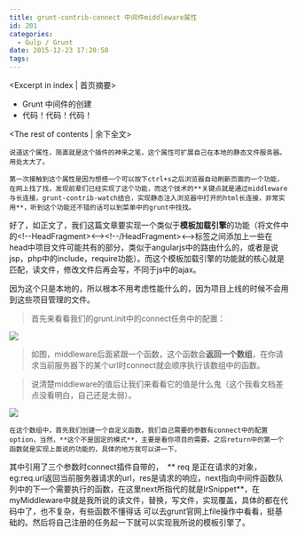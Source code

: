 ```yaml
---
title: grunt-contrib-connect 中间件middleware属性
id: 201
categories:
  - Gulp / Grunt
date: 2015-12-23 17:20:58
tags:
---
```

<Excerpt in index | 首页摘要>
+ Grunt 中间件的创建
+ 代码！代码！代码！

<!-- more -->
<The rest of contents | 余下全文>

	说道这个属性，简直就是这个插件的神来之笔，这个属性可扩展自己在本地的静态文件服务器。用处太大了。

	第一次接触到这个属性是因为想搭一个可以按下ctrl+s之后浏览器自动刷新页面的一个功能，在网上找了找，发现前辈们已经实现了这个功能，而这个技术的**关键点就是通过middleware与长连接，grunt-contrib-watch结合，实现静态注入浏览器中打开的html长连接，非常实用**，听到这个功能还不错的话可以到菜单中的grunt中找找。

好了，如正文了，我们这篇文章要实现一个类似于**模板加载引擎**的功能（将文件中的&lt;!--HeadFragment&gt;&lt;--&gt;&lt;!--/HeadFragment&gt;&lt;--&gt;标签之间添加上一些在head中项目文件可能共有的部分，类似于angularjs中的路由什么的，或者是说jsp，php中的include，require功能）。而这个模板加载引擎的功能就的核心就是匹配，读文件，修改文件后再会写，不同于js中的ajax。

因为这个只是本地的，所以根本不用考虑性能什么的，因为项目上线的时候不会用到这些项目管理的文件。

> 首先来看看我们的grunt.init中的connect任务中的配置：

![](http://jumorzhumin-wordpress.stor.sinaapp.com/uploads/2015/12/QQ截图20151223165820.png)

> 如图，middleware后面紧跟一个函数，这个函数会**返回一个数组**，在你请求当前服务器下的某个url时connect就会顺序执行该数组中的函数。


> 说清楚middleware的值后让我们来看看它的值是什么鬼（这个我看文档差点没看明白，自己还是太弱）。



![](http://jumorzhumin-wordpress.stor.sinaapp.com/uploads/2015/12/QQ截图20151223165912.png)

	在这个数组中，首先我们创建一个自定义函数，我们自己需要的参数有connect中的配置option，当然，**这个不是固定的模式**，主要是看你项目的需要。之后return中的第一个函数就是实现上面说的功能的，具体的地方我可以讲一下，

其中引用了三个参数时connect插件自带的，  ** req 是正在请求的对象，eg:req.url返回当前服务器请求的url，res是请求的响应，next指向中间件函数队列中的下一个需要执行的函数，在这里next所指代的就是lrSnippet**，在myMiddleware中就是我所说的读文件，替换，写文件，实现覆盖，具体的都在代码中了，也不复杂，有些函数不懂得话 可以去grunt官网上file操作中看看，挺基础的。然后将自己注册的任务起一下就可以实现我所说的模板引擎了。





